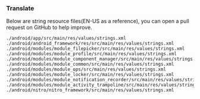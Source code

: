 ### Translate

Below are string resource files(EN-US as a reference), you can open a pull request on GitHub to help improve.

```
./android/app/src/main/res/values/strings.xml
./android/android_framework/res/src/main/res/values/strings.xml
./android/modules/module_filepicker/src/main/res/values/strings.xml
./android/modules/module_profile/src/main/res/values/strings.xml
./android/modules/module_component_manager/src/main/res/values/strings.xml
./android/modules/module_common/src/main/res/values/strings.xml
./android/modules/module_ops/src/main/res/values/strings.xml
./android/modules/module_locker/src/main/res/values/strings.xml
./android/modules/module_notification_recorder/src/main/res/values/strings.xml
./android/modules/module_activity_trampoline/src/main/res/values/strings.xml
./android/nitro/nitro_framework/src/main/res/values/strings.xml
```

